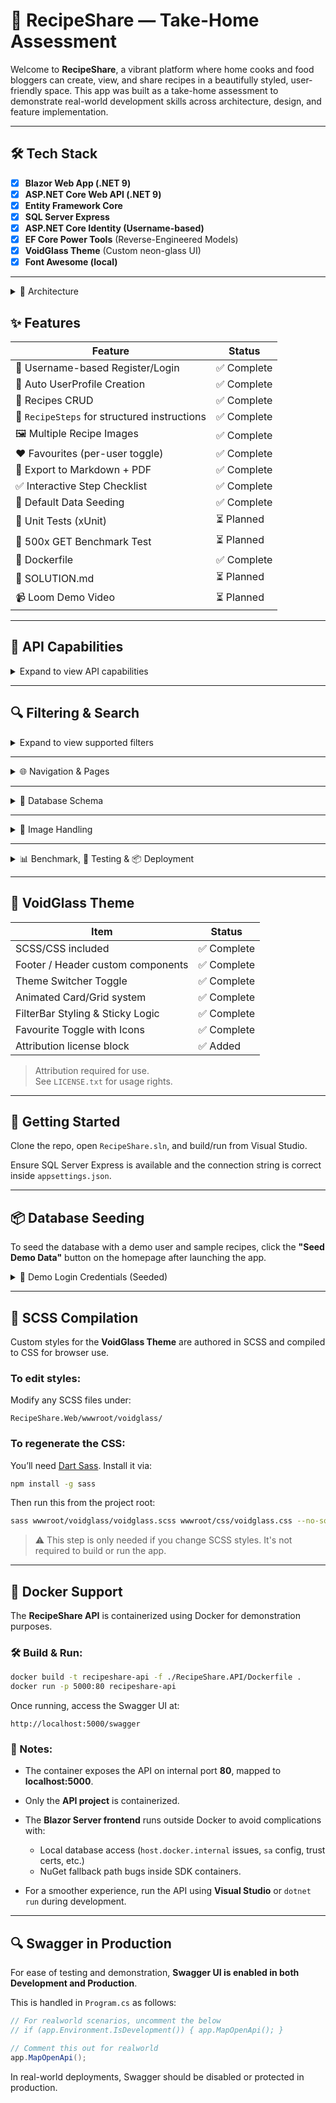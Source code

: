 # 📖 RecipeShare — Take-Home Assessment

Welcome to **RecipeShare**, a vibrant platform where home cooks and food bloggers can create, view, and share recipes in a beautifully styled, user-friendly space. This app was built as a take-home assessment to demonstrate real-world development skills across architecture, design, and feature implementation.

---

## 🛠️ Tech Stack

- [x] **Blazor Web App (.NET 9)**
- [x] **ASP.NET Core Web API (.NET 9)**
- [x] **Entity Framework Core**
- [x] **SQL Server Express**
- [x] **ASP.NET Core Identity (Username-based)**
- [x] **EF Core Power Tools** (Reverse-Engineered Models)
- [x] **VoidGlass Theme** (Custom neon-glass UI)
- [x] **Font Awesome (local)**

---

<details>
<summary>🧱 Architecture</summary>

| Task                                                   | Status     |
| ------------------------------------------------------ | ---------- |
| Dual DbContexts: Identity & App                        | ✅ Complete |
| DbContextFactory for app context                       | ✅ Complete |
| Clean DI registration                                  | ✅ Complete |
| Auto-profile generation on register                    | ✅ Complete |
| DB split: Recipes, Steps, Images, Favourites, Profiles | ✅ Complete |

</details>

## ✨ Features

| Feature                                     | Status        |
| ------------------------------------------- | ------------- |
| 🔐 Username-based Register/Login            | ✅ Complete    |
| 👤 Auto UserProfile Creation                | ✅ Complete    |
| 🍲 Recipes CRUD                             | ✅ Complete    |
| 🧾 `RecipeSteps` for structured instructions| ✅ Complete    |
| 🖼️ Multiple Recipe Images                   | ✅ Complete    |
| ❤️ Favourites (per-user toggle)             | ✅ Complete     |
| 📄 Export to Markdown + PDF                 | ✅ Complete    |
| ✅ Interactive Step Checklist					| ✅ Complete |
| 📄 Default Data Seeding                     | ✅ Complete    |
| 🧪 Unit Tests (xUnit)                       | ⏳ Planned     |
| 🥒 500x GET Benchmark Test                  | ⏳ Planned     |
| 🔧 Dockerfile                               | ✅ Complete    |
| 📄 SOLUTION.md                              | ⏳ Planned     |
| 📹 Loom Demo Video                          | ⏳ Planned     |

---

## 🔧 API Capabilities

<details>
<summary>Expand to view API capabilities</summary>

| Capability                         | Status     |
|-----------------------------------|------------|
| RESTful Recipe Endpoints (CRUD)   | ✅ Complete |
| Shared DTOs & ViewModel Separation| ✅ Complete |
| Search + Filter DTOs              | ✅ Complete |
| Skip-Navigation Tag Mapping       | ✅ Complete |
| Manual Custom Mapper System       | ✅ Complete |

</details>

---

## 🔍 Filtering & Search

<details>
<summary>Expand to view supported filters</summary>

| Filter Type             | Status     |
|-------------------------|------------|
| By Tag (single/multiple)| ✅ Complete |
| By Title (partial match)| ✅ Complete |
| By Ingredient           | ✅ Complete |
| By Cooking Time Range   | ✅ Complete |
| Tile vs Full View Toggle| ✅ Complete |

</details>

---


<details>
<summary>🌐 Navigation & Pages</summary>

| Page                         | Status    |
| ---------------------------- | --------- |
| 🛍 Top NavBar (Login/Profile) | ✅ Complete |
| 🔍 Global Recipes View        | ✅ Complete |
| 👤 My Recipes View            | ⏳ Planned |
| ➕ Add/Edit Recipe            | ⏳ Planned |
| 📄 Recipe Detail View         | ✅ Complete |
| ❤️ My Favourites              | ✅ Complete |

</details>

---

<details>
<summary>📂 Database Schema</summary>

| Table              | Status     |
| ------------------ | ---------- |
| `Recipes`          | ✅ Complete |
| `RecipeSteps`      | ✅ Complete |
| `RecipeImages`     | ✅ Complete |
| `RecipeFavourites` | ✅ Complete |
| `UserProfiles`     | ✅ Complete |
| `Tags`             | ✅ Complete |
| `RecipeTags`       | ✅ Complete |

> ✅ `Steps` string field remains for spec compliance, synced from structured steps.  
> 🔗 `RecipeTags` is an explicitly defined many-to-many join table between `Recipes` and `Tags`, used for dietary filtering and metrics.

</details>

---

<details>
<summary>📸 Image Handling</summary>

| Feature                            | Status     |
| ---------------------------------- | ---------- |
| File uploads to `/wwwroot/uploads` | ✅ Planned  |
| DB path storage in `RecipeImages`  | ✅ Complete |
| Cover image support                | ✅ Complete |
| Display order & captions           | ✅ Complete |

</details>

---

<details>
<summary>📊 Benchmark, 🧪 Testing & 📦 Deployment</summary>

#### 📊 Benchmark
| Metric                        | Status    |
| ----------------------------- | --------- |
| 500x GET `/recipes` (Release) | ⏳ Planned |
| Output to `README.md`         | ⏳ Planned |

#### 🧪 Testing
| Area                   | Status    |
| ---------------------- | --------- |
| Recipe CRUD tests      | ⏳ Planned |
| Favourite toggle tests | ⏳ Planned |
| Profile creation tests | ⏳ Planned |

#### 📦 Deployment & Docs
| Item                      | Status        |
| ------------------------- | ------------- |
| Dockerfile                | ✅ Complete    |
| GitHub Actions (optional) | ❌ Not planned |
| `README.md` (this!)       | ✅ In Progress |
| `SOLUTION.md`             | ⏳ Planned     |
| Loom Walkthrough Video    | ⏳ Planned     |

</details>

---

## 🎨 VoidGlass Theme

| Item                              | Status     |
| --------------------------------- | ---------- |
| SCSS/CSS included                 | ✅ Complete |
| Footer / Header custom components | ✅ Complete |
| Theme Switcher Toggle				| ✅ Complete |
| Animated Card/Grid system         | ✅ Complete  |
| FilterBar Styling & Sticky Logic | ✅ Complete  |
| Favourite Toggle with Icons      | ✅ Complete  |
| Attribution license block         | ✅ Added    |

> Attribution required for use.\
> See `LICENSE.txt` for usage rights.

---

## 🚀 Getting Started

Clone the repo, open `RecipeShare.sln`, and build/run from Visual Studio.

Ensure SQL Server Express is available and the connection string is correct inside `appsettings.json`.

---

## 📦 Database Seeding

To seed the database with a demo user and sample recipes, click the **"Seed Demo Data"** button on the homepage after launching the app.

<details>
<summary>🔐 Demo Login Credentials (Seeded)</summary>

- **Username:** `DemoUser`  
- **Password:** `Password123!`  

> This account is seeded automatically and assigned the `User` role.
> Perfect for testing recipe features and profile display.
</details>

---

## 🧶 SCSS Compilation

Custom styles for the **VoidGlass Theme** are authored in SCSS and compiled to CSS for browser use.

### To edit styles:
Modify any SCSS files under:

```
RecipeShare.Web/wwwroot/voidglass/
```

### To regenerate the CSS:
You’ll need [Dart Sass](https://sass-lang.com/install). Install it via:

```bash
npm install -g sass
```

Then run this from the project root:

```bash
sass wwwroot/voidglass/voidglass.scss wwwroot/css/voidglass.css --no-source-map --style=compressed
```

> ⚠️ This step is only needed if you change SCSS styles. It's not required to build or run the app.

---

## 🐳 Docker Support

The **RecipeShare API** is containerized using Docker for demonstration purposes.

### 🛠️ Build & Run:

```bash
docker build -t recipeshare-api -f ./RecipeShare.API/Dockerfile .
docker run -p 5000:80 recipeshare-api
```

Once running, access the Swagger UI at:

```
http://localhost:5000/swagger
```

### 📌 Notes:

* The container exposes the API on internal port **80**, mapped to **localhost:5000**.
* Only the **API project** is containerized.
* The **Blazor Server frontend** runs outside Docker to avoid complications with:

  * Local database access (`host.docker.internal` issues, `sa` config, trust certs, etc.)
  * NuGet fallback path bugs inside SDK containers.
* For a smoother experience, run the API using **Visual Studio** or `dotnet run` during development.

---


## 🔍 Swagger in Production

For ease of testing and demonstration, **Swagger UI is enabled in both Development and Production**.

This is handled in `Program.cs` as follows:

```csharp
// For realworld scenarios, uncomment the below
// if (app.Environment.IsDevelopment()) { app.MapOpenApi(); }

// Comment this out for realworld
app.MapOpenApi();
```

In real-world deployments, Swagger should be disabled or protected in production.